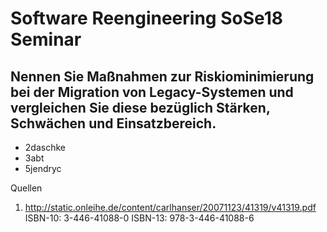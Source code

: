 # Software Reengineering SoSe18 Seminar  
## Nennen Sie Maßnahmen zur Riskiominimierung bei der Migration von Legacy-Systemen und vergleichen Sie diese bezüglich Stärken, Schwächen und Einsatzbereich.  

* 2daschke
* 3abt
* 5jendryc

Quellen
1) http://static.onleihe.de/content/carlhanser/20071123/41319/v41319.pdf
ISBN-10: 3-446-41088-0 
ISBN-13: 978-3-446-41088-6
